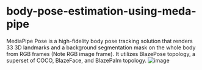 # body-pose-estimation-using-meda-pipe
MediaPipe Pose is a high-fidelity body pose tracking solution that renders 33 3D landmarks and a background segmentation mask on the whole body from RGB frames (Note RGB image frame). It utilizes BlazePose topology, a superset of COCO, BlazeFace, and BlazePalm topology.
![image](https://user-images.githubusercontent.com/111382092/197697427-ff6ef0ac-f23f-4b45-a3af-7a655352151d.png)
